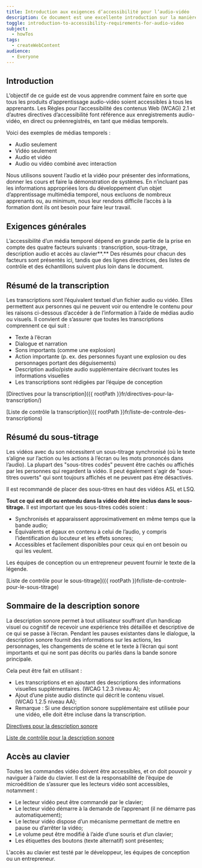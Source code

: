 ```yaml
---
title: Introduction aux exigences d’accessibilité pour l’audio-vidéo
description: Ce document est une excellente introduction sur la manière de rendre la vidéo accessible à un public de conseillers en communication se situant entre l'auteur Web et l'expert en contenu.
toggle: introduction-to-accessibility-requirements-for-audio-video
subject:
  - howTos
tags:
  - createWebContent
audience:
  - Everyone
---
```


## Introduction

L’objectif de ce guide est de vous apprendre comment faire en sorte que tous les produits d’apprentissage audio-vidéo soient accessibles à tous les apprenants. Les Règles pour l’accessibilité des contenus Web (<abbr>WCAG</abbr>) 2.1 et d’autres directives d’accessibilité font référence aux enregistrements audio-vidéo, en direct ou préenregistrés, en tant que médias temporels.

Voici des exemples de médias temporels :

- Audio seulement
- Vidéo seulement
- Audio et vidéo
- Audio ou vidéo combiné avec interaction

Nous utilisons souvent l’audio et la vidéo pour présenter des informations, donner les cours et faire la démonstration de systèmes. En n’incluant pas les informations appropriées lors du développement d’un objet d’apprentissage multimédia temporel, nous excluons de nombreux apprenants ou, au minimum, nous leur rendons difficile l’accès à la formation dont ils ont besoin pour faire leur travail.

## Exigences générales

L’accessibilité d’un média temporel dépend en grande partie de la prise en compte des quatre facteurs suivants : transcription, sous-titrage, description audio et accès au clavier**.** Des résumés pour chacun des facteurs sont présentés ici, tandis que des lignes directrices, des listes de contrôle et des échantillons suivent plus loin dans le document.

## Résumé de la transcription

Les transcriptions sont l’équivalent textuel d’un fichier audio ou vidéo. Elles permettent aux personnes qui ne peuvent voir ou entendre le contenu pour les raisons ci-dessous d’accéder à de l’information à l’aide de médias audio ou visuels. Il convient de s’assurer que toutes les transcriptions comprennent ce qui suit :

- Texte à l’écran
- Dialogue et narration
- Sons importants (comme une explosion)
- Action importante (p. ex. des personnes fuyant une explosion ou des personnages portant des déguisements)
- Description audio/piste audio supplémentaire décrivant toutes les informations visuelles
- Les transcriptions sont rédigées par l’équipe de conception

[Directives pour la transcription]({{ rootPath }}fr/directives-pour-la-transcription/)

[Liste de contrôle la transcription]({{ rootPath }}fr/liste-de-controle-des-transcriptions)

## Résumé du sous-titrage

Les vidéos avec du son nécessitent un sous-titrage synchronisé (où le texte s’aligne sur l’action ou les actions à l’écran ou les mots prononcés dans l’audio). La plupart des "sous-titres codés" peuvent être cachés ou affichés par les personnes qui regardent la vidéo. Il peut également s'agir de "sous-titres ouverts" qui sont toujours affichés et ne peuvent pas être désactivés.

Il est recommandé de placer des sous-titres en haut des vidéos ASL et LSQ.

**Tout ce qui est dit ou entendu dans la vidéo doit être inclus dans le sous-titrage.** Il est important que les sous-titres codés soient :

- Synchronisés et apparaissent approximativement en même temps que la bande audio;
- Équivalents et égaux en contenu à celui de l’audio, y compris l’identification du locuteur et les effets sonores;
- Accessibles et facilement disponibles pour ceux qui en ont besoin ou qui les veulent.

Les équipes de conception ou un entrepreneur peuvent fournir le texte de la légende.

[Liste de contrôle pour le sous-titrage]({{ rootPath }}fr/liste-de-controle-pour-le-sous-titrage)

## Sommaire de la description sonore

La description sonore permet à tout utilisateur souffrant d’un handicap visuel ou cognitif de recevoir une expérience très détaillée et descriptive de ce qui se passe à l’écran. Pendant les pauses existantes dans le dialogue, la description sonore fournit des informations sur les actions, les personnages, les changements de scène et le texte à l’écran qui sont importants et qui ne sont pas décrits ou parlés dans la bande sonore principale.

Cela peut être fait en utilisant :

- Les transcriptions et en ajoutant des descriptions des informations visuelles supplémentaires. (WCAG 1.2.3 niveau A);
- Ajout d’une piste audio distincte qui décrit le contenu visuel. (WCAG 1.2.5 niveau AA);
- Remarque : Si une description sonore supplémentaire est utilisée pour une vidéo, elle doit être incluse dans la transcription.

[Directives pour la description sonore]({{rootPath}}fr/directives-pour-la-description-sonore)

[Liste de contrôle pour la description sonore]({{rootPath}}fr/directives-pour-la-description-sonore#liste-de-contr%C3%B4le-pour-la-description-sonore)

## Accès au clavier

Toutes les commandes vidéo doivent être accessibles, et on doit pouvoir y naviguer à l’aide du clavier. Il est de la responsabilité de l’équipe de microédition de s’assurer que les lecteurs vidéo sont accessibles, notamment :

- Le lecteur vidéo peut être commandé par le clavier;
- Le lecteur vidéo démarre à la demande de l’apprenant (il ne démarre pas automatiquement);
- Le lecteur vidéo dispose d’un mécanisme permettant de mettre en pause ou d’arrêter la vidéo;
- Le volume peut être modifié à l’aide d’une souris et d’un clavier;
- Les étiquettes des boutons (texte alternatif) sont présentes;

L'accès au clavier est testé par le développeur, les équipes de conception ou un entrepreneur.
